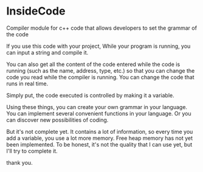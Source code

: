 # InsideCode
Compiler module for c++ code that allows developers to set the grammar of the code

If you use this code with your project,
While your program is running, you can input a string and compile it.

You can also get all the content of the code entered while the code is running
(such as the name, address, type, etc.) 
so that you can change the code you read while the compiler is running. 
You can change the code that runs in real time.

Simply put, the code executed is controlled by making it a variable.

Using these things, you can create your own grammar in your language.
You can implement several convenient functions in your language.
Or you can discover new possibilities of coding.

But it's not complete yet.
It contains a lot of information, so every time you add a variable, you use a lot more memory.
Free heap memory has not yet been implemented.
To be honest, it's not the quality that I can use yet, but I'll try to complete it.

thank you.
